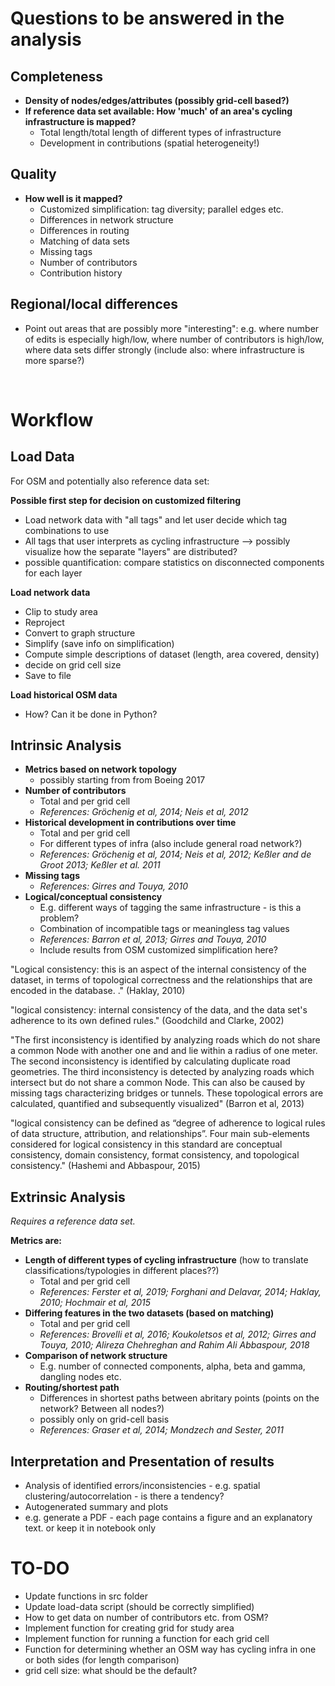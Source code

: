 # Questions to be answered in the analysis
## Completeness 
- **Density of nodes/edges/attributes (possibly grid-cell based?)**
- **If reference data set available: How 'much' of an area's cycling infrastructure is mapped?**
    - Total length/total length of different types of infrastructure
    - Development in contributions (spatial heterogeneity!)

## Quality
- **How well is it mapped?**
    - Customized simplification: tag diversity; parallel edges etc.
    - Differences in network structure
    - Differences in routing
    - Matching of data sets
    - Missing tags
    - Number of contributors
    - Contribution history

## Regional/local differences
- Point out areas that are possibly more "interesting": e.g. where number of edits is especially high/low, where number of contributors is high/low, where data sets differ strongly (include also: where infrastructure is more sparse?)

<br/>


# Workflow

## Load Data
For OSM and potentially also reference data set:

**Possible first step for decision on customized filtering**
- Load network data with "all tags" and let user decide which tag combinations to use
- All tags that user interprets as cycling infrastructure --> possibly visualize how the separate "layers" are distributed?
- possible quantification: compare statistics on disconnected components for each layer

**Load network data**
- Clip to study area
- Reproject
- Convert to graph structure
- Simplify (save info on simplification)
- Compute simple descriptions of dataset (length, area covered, density)
- decide on grid cell size
- Save to file

**Load historical OSM data**
- How? Can it be done in Python?

## Intrinsic Analysis
- **Metrics based on network topology**
    - possibly starting from from Boeing 2017 
- **Number of contributors**
    - Total and per grid cell
    - *References: Gröchenig et al, 2014; Neis et al, 2012*
- **Historical development in contributions over time**
    - Total and per grid cell
    - For different types of infra (also include general road network?)
    - *References: Gröchenig et al, 2014; Neis et al, 2012; Keßler and de Groot 2013; Keßler et al. 2011* 
- **Missing tags**
    - *References: Girres and Touya, 2010*
- **Logical/conceptual consistency**
    - E.g. different ways of tagging the same infrastructure - is this a problem?
    - Combination of incompatible tags or meaningless tag values
    - *References: Barron et al, 2013; Girres and Touya, 2010*
    - Include results from OSM customized simplification here?

"Logical consistency: this is an aspect of the internal consistency of the dataset, in terms of topological correctness and the relationships that are encoded in the database. ." (Haklay, 2010)

"logical consistency: internal consistency of the data, and the data set's adherence to its own defined rules." (Goodchild and Clarke, 2002)

 "The first inconsistency is identified by analyzing roads which do not share a common Node with another one and and lie within a radius of one meter. The second inconsistency is identified by calculating duplicate road geometries. The third inconsistency is detected by analyzing roads which intersect but do not share a common Node. This can also be caused by missing tags characterizing bridges or tunnels. These topological errors are calculated, quantified and subsequently visualized" (Barron et al, 2013)

 "logical consistency can be defined as “degree of adherence to logical rules of data structure, attribution, and relationships”. Four main sub-elements considered for logical consistency in this standard are conceptual consistency, domain consistency, format consistency, and topological consistency." (Hashemi and Abbaspour, 2015)

## Extrinsic Analysis
*Requires a reference data set.*

**Metrics are:**
- **Length of different types of cycling infrastructure** (how to translate classifications/typologies in different places??)
    - Total and per grid cell
    - *References:  Ferster et al, 2019;  Forghani and Delavar, 2014; Haklay, 2010; Hochmair et al, 2015*
- **Differing features in the two datasets (based on matching)** 
    - Total and per grid cell
    - *References: Brovelli et al, 2016; Koukoletsos et al, 2012; Girres and Touya, 2010; Alireza Chehreghan and Rahim Ali Abbaspour, 2018*
- **Comparison of network structure**
    - E.g. number of connected components, alpha, beta and gamma, dangling nodes etc.
- **Routing/shortest path**
    - Differences in shortest paths between abritary points (points on the network? Between all nodes?)
    - possibly only on grid-cell basis
    - *References: Graser et al, 2014; Mondzech and Sester, 2011*

## Interpretation and Presentation of results
- Analysis of identified errors/inconsistencies - e.g. spatial clustering/autocorrelation - is there a tendency?
- Autogenerated summary and plots
- e.g. generate a PDF - each page contains a figure and an explanatory text. or keep it in notebook only

# TO-DO

- Update functions in src folder
- Update load-data script (should be correctly simplified)
- How to get data on number of contributors etc. from OSM?
- Implement function for creating grid for study area
- Implement function for running a function for each grid cell
- Function for determining whether an OSM way has cycling infra in one or both sides (for length comparison)
- grid cell size: what should be the default? 
